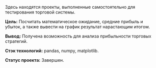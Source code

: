 Здесь находятся проекты, выполненные самостоятельно для тестирования торговой системы. 

**Цель:** Посчитать математическое ожидание, средние прибыль и убыток, а также вывести на график результат нарастающим итогом. 

**Вывод:** Получена возможность для анализа прибыльности торговых стратегий.

**Стэк технологий:** pandas, numpy, matplotlib.

**Статус проекта:** Завершен.
